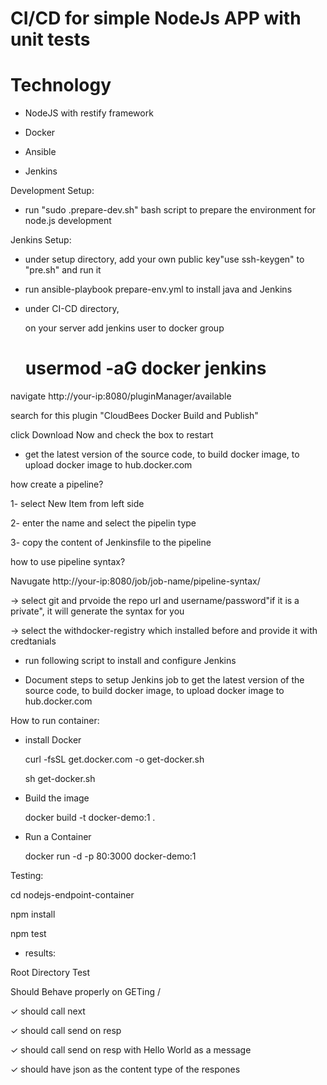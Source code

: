 #  CI/CD for simple NodeJs APP with unit tests 

# Technology

   * NodeJS with restify framework
   
   * Docker
   
   * Ansible

   * Jenkins
   
	


Development Setup:

* run "sudo .prepare-dev.sh" bash script to prepare the environment for node.js development


Jenkins Setup:

* under setup directory, add your own public key"use ssh-keygen" to "pre.sh" and run it  

* run ansible-playbook prepare-env.yml to install java and Jenkins

* under CI-CD directory,

  on your server add jenkins user to docker group

    # usermod -aG docker jenkins

navigate http://your-ip:8080/pluginManager/available

search for this plugin "CloudBees Docker Build and Publish"

click Download Now and check the box to restart

* get the latest version of the source code, to build docker image, to upload docker image to hub.docker.com

how create a pipeline?

1- select New Item from left side

2- enter the name and select the pipelin type

3- copy the content of Jenkinsfile to the pipeline


how to use pipeline syntax?

Navugate http://your-ip:8080/job/job-name/pipeline-syntax/

-> select git and prvoide the repo url and username/password"if it is a private", it will generate the syntax for you

-> select the withdocker-registry which installed before and provide it with credtanials

* run following script to install and configure Jenkins

* Document steps to setup Jenkins job to get the latest version of the source code, to build docker image, to upload docker image to hub.docker.com


How to run container:

* install Docker

  curl -fsSL get.docker.com -o get-docker.sh

  sh get-docker.sh

* Build the image

    docker build -t docker-demo:1 .

* Run a Container

    docker run -d -p 80:3000 docker-demo:1



Testing:

 cd nodejs-endpoint-container

 npm install

 npm test
 

* results:

Root Directory Test

Should Behave properly on GETing /

✓ should call next

✓ should call send on resp

✓ should call send on resp with Hello World as a message

✓ should have json as the content type of the respones
